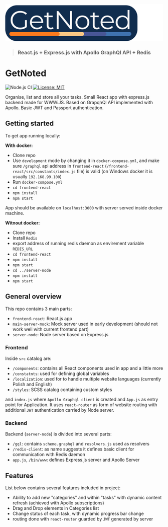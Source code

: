 ![alt text](pb/GetNotedBigLogo.png)

> ### React.js + Express.js with Apollo GraphQl API + Redis

# GetNoted
![Node.js CI](https://github.com/grzes5003/GetNoted/workflows/Node.js%20CI/badge.svg?branch=master)
[![License: MIT](https://img.shields.io/badge/License-MIT-yellow.svg)](https://opensource.org/licenses/MIT)

Organise, list and store all your tasks. Small React app with express.js backend made for WWWiJS. 
Based on GrapqhQl API implemented with Apollo. Basic JWT and Passport authentication. 

## Getting started
To get app running locally:

**With docker:**
- Clone repo
- Use `development` mode by changing it in `docker-compose.yml`, 
and make sure `/graphql` api address in `frontend-react` (`/frontend-react/src/constants/index.js` file) is valid (on Windows docker it is usually `192.168.99.100`)
- Run `docker-compose.yml`
- `cd frontend-react`
- `npm install`
- `npm start`

App should be available on `localhost:3000` with server served inside docker machine.

**Witnout docker:**

- Clone repo
- Install `Redis`
- export address of running redis daemon as envirement variable `REDIS_URL`
- `cd frontend-react`
- `npm install`
- `npm start`
- `cd ../server-node`
- `npm install`
- `npm start`

## General overview 
This repo contains 3 main parts:
- `frontend-react`: React.js app
- `main-server-mock`: Mock server used in early development 
(should not work well with current frontend part)
- `server-node`: Node server based on Express.js

### Frontend
Inside `src` catalog are:
- `/components`: contains all React components used in app and a little more
- `/constatnts`: used for defining global variables
- `/localization`: used for to handle multiple website languages (currently Polish and English)
- `/styles`: SCSS catalog containing custom styles

and `index.js` where `Apollo Graphql client` is created and `App.js` as entry point for Application.
It uses `react-router` as form of website routing with additional `JWT` authentication carried by Node server.

### Backend
Backend (`server-node`) is divided into several parts:
- `/gql`: contains `scheme.graphql` and `resolvers.js` used as resolvers
- `/redis-client`: as name suggests it defines basic client for communication with Redis daemon
- `app.js`, `/bin/www`: defines Express.js server and Apollo Server

## Features

List below contains several features included in project:

- Ability to add new "categories" and within "tasks" with dynamic content refresh (achieved with Apollo subscriptions)
- Drag and Drop elements in Categories list
- Change status of each task, with dynamic progress bar change
- routing done with `react-router` guarded by `JWT` generated by server

